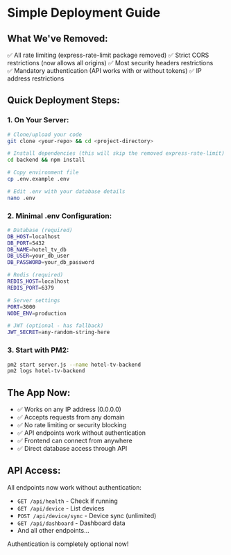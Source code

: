 # Simple Deployment Guide

## What We've Removed:
✅ All rate limiting (express-rate-limit package removed)
✅ Strict CORS restrictions (now allows all origins)
✅ Most security headers restrictions  
✅ Mandatory authentication (API works with or without tokens)
✅ IP address restrictions

## Quick Deployment Steps:

### 1. On Your Server:
```bash
# Clone/upload your code
git clone <your-repo> && cd <project-directory>

# Install dependencies (this will skip the removed express-rate-limit)
cd backend && npm install

# Copy environment file
cp .env.example .env

# Edit .env with your database details
nano .env
```

### 2. Minimal .env Configuration:
```bash
# Database (required)
DB_HOST=localhost
DB_PORT=5432
DB_NAME=hotel_tv_db
DB_USER=your_db_user
DB_PASSWORD=your_db_password

# Redis (required) 
REDIS_HOST=localhost
REDIS_PORT=6379

# Server settings
PORT=3000
NODE_ENV=production

# JWT (optional - has fallback)
JWT_SECRET=any-random-string-here
```

### 3. Start with PM2:
```bash
pm2 start server.js --name hotel-tv-backend
pm2 logs hotel-tv-backend
```

## The App Now:
- ✅ Works on any IP address (0.0.0.0)
- ✅ Accepts requests from any domain
- ✅ No rate limiting or security blocking
- ✅ API endpoints work without authentication 
- ✅ Frontend can connect from anywhere
- ✅ Direct database access through API

## API Access:
All endpoints now work without authentication:
- `GET /api/health` - Check if running
- `GET /api/device` - List devices  
- `POST /api/device/sync` - Device sync (unlimited)
- `GET /api/dashboard` - Dashboard data
- And all other endpoints...

Authentication is completely optional now!

